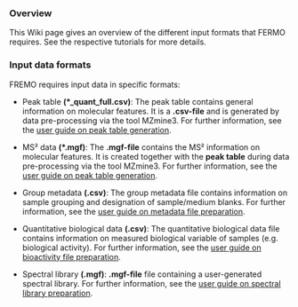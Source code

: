 ### Overview

This Wiki page gives an overview of the different input formats that FERMO requires. See the respective tutorials for more details.

### Input data formats

FREMO requires input data in specific formats:

- Peak table **(*_quant_full.csv)**: 
The peak table contains general information on molecular features. It is a **.csv-file** and is generated by data pre-processing via the tool MZmine3. For further information, see the [user guide on peak table generation](https://github.com/mmzdouc/FERMO/wiki/Peaktable-generation-tutorial).

- MS² data **(*.mgf)**:
The **.mgf-file** contains the MS² information on molecular features. It is created together with the **peak table** during data pre-processing via the tool MZmine3. For further information, see the [user guide on peak table generation](https://github.com/mmzdouc/FERMO/wiki/Peaktable-generation-tutorial).

- Group metadata **(.csv)**:
The group metadata file contains information on sample grouping and designation of sample/medium blanks. For further information, see the [user guide on metadata file  preparation](https://github.com/mmzdouc/FERMO/wiki/Metadata-file-preparation-tutorial).

- Quantitative biological data **(.csv)**:
The quantitative biological data file contains information on measured biological variable of samples (e.g. biological activity). For further information, see the [user guide on bioactivity file  preparation](https://github.com/mmzdouc/FERMO/wiki/Bioactivity-data-file-preparation-tutorial).

- Spectral library **(.mgf)**:
**.mgf-file** file containing a user-generated spectral library. For further information, see the [user guide on spectral library  preparation](https://github.com/mmzdouc/FERMO/wiki/Spectral-library-preparation-tutorial).
